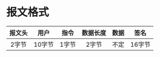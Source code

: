 

# 报文格式

| 报文头 | 用户 | 指令 | 数据长度 | 数据 | 签名 |  
| :-: | :-: | :-: | :-: | :-: | :-: |
| 2字节 | 10字节 | 1字节 | 2字节 | 不定 | 16字节 |

